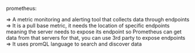 prometheus:

=> A metric monitoring and alerting tool that collects data through endpoints
=> It is a pull base metric, it needs the location of specific endpoints meaning the server needs to expose its endpoint so Prometheus can get data from that servers 
 for that, you can use  3rd party to expose endpoints
=> It uses promQL language to search and discover data